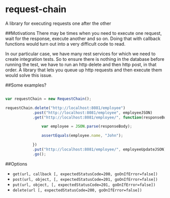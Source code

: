 request-chain
=============

A library for executing requests one after the other

##Motivations
There may be times when you need to execute one request, wait for the response, execute another and so on.
Doing that with callback functions would turn out into a very difficult code to read.

In our particular case, we have many rest services for which we need to create integration tests. So to ensure there is nothing
in the database before running the test, we have to run an http delete and then http post, in that order.
A library that lets you queue up http requests and then execute them would solve this issue.

##Some examples?

```javascript

var requestChain = new RequestChain();

requestChain.delete("http://localhost:8081/employee")
            .post("http://localhost:8081/employee", employeeJSON)
            .get("http://localhost:8081/employee/", function(responseBody) {

                var employee = JSON.parse(responseBody);

                assertEquals(employee.name, "John");

            })
            .put("http://localhost:8081/employee/", employeeUpdateJSON)
            .go();
```

##Options

 * ```get(url, callback [, expectedStatusCode=200, goOnIfError=false])```
 * ```post(url, object, [, expectedStatusCode=201, goOnIfError=false])```
 * ```put(url, object, [, expectedStatusCode=201, goOnIfError=false])```
 * ```delete(url [, expectedStatusCode=200, goOnIfError=false])```
